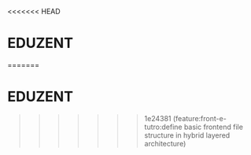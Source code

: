 <<<<<<< HEAD
# EDUZENT
=======
# EDUZENT
>>>>>>> 1e24381 (feature:front-e-tutro:define basic frontend file structure in hybrid layered architecture)
